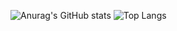 ![Anurag's GitHub stats](https://github-readme-stats.vercel.app/api?username=y-dada-dev\&rank_icon=github\&show=discussions_started,discussions_answered\&show_icons=true&include_all_commits=true\&hide=contribs)
![Top Langs](https://github-readme-stats.vercel.app/api/top-langs/?username=y-dada-dev\&layout=compact&langs_count=12&hide=PLpgSQL,Tex,Hack,Shell,jupyter%20notebook)
